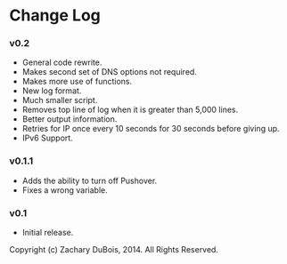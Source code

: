 # Change Log

### v0.2

- General code rewrite.
- Makes second set of DNS options not required.
- Makes more use of functions.
- New log format.
- Much smaller script.
- Removes top line of log when it is greater than 5,000 lines.
- Better output information.
- Retries for IP once every 10 seconds for 30 seconds before giving up.
- IPv6 Support.

### v0.1.1

- Adds the ability to turn off Pushover.
- Fixes a wrong variable.

### v0.1

- Initial release.


Copyright (c) Zachary DuBois, 2014. All Rights Reserved.
